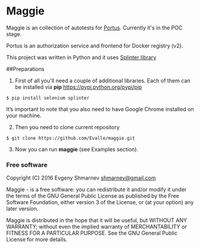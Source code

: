 # Maggie
Maggie is an collection of autotests for [Portus](http://port.us.org/). Currently it's in the POC stage. 

Portus is an authorization service and frontend for Docker registry (v2).

This project was written in Python and it uses [Splinter library](https://splinter.readthedocs.io/en/latest/)

##Preparations

1) First of all you'll need a couple of additional libraries. Each of them can be installed via **pip** https://pypi.python.org/pypi/pip

```
$ pip install selenium splinter
```
It’s important to note that you also need to have Google Chrome installed on your machine.

2) Then you need to clone current repository 
``` 
$ git clone https://github.com/Evalle/maggie.git
```

3) Now you can run **maggie** (see Examples section).


### Free software

Copyright (C) 2016 Evgeny Shmarnev shmarnev@gmail.com

Maggie - is a free software: you can redistribute it and/or modify it under the terms of the GNU General Public License as published by the Free Software Foundation, either version 3 of the License, or (at your option) any later version.

Maggie is distributed in the hope that it will be useful, but WITHOUT ANY WARRANTY; without even the implied warranty of MERCHANTABILITY or FITNESS FOR A PARTICULAR PURPOSE. See the GNU General Public License for more details.
